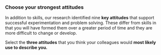 ### Choose your strongest attitudes

In addition to skills, our research identified nine **key attitudes** that support successful experimentation and problem solving. These differ from skills in that you will have formed them over a greater period of time and they are more difficult to change or develop.

Select the **three attitudes** that you think your colleagues would **most likely use to describe you.**